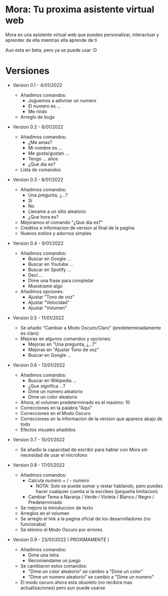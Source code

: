# Mora: Tu proxima asistente virtual web

Mora es una asistente virtual web que puedes personalizar, interactuar y aprender de ella mientras ella aprende de ti

Aun esta en beta, pero ya se puede usar :D


# Versiones

- Version 0.1 - 4/01/2022
  - Añadimos comandos:
    - Juguemos a adivinar un numero
    - El numero es ...
    - Me rindo
  - Arreglo de bugs

- Version 0.2 - 6/01/2022
  - Añadimos comandos:
    - ¿Me amas?
    - Mi nombre es ...
    - Me gusta/gustan ...
    - Tengo ... años
    - ¿Que dia es?
  - Lista de comandos

- Version 0.3 - 8/01/2022
  - Añadimos comandos:
    - Una pregunta, ¿...?
    - Si
    - No
    - Llevame a un sitio aleatorio
    - ¿Que hora es?
  - Mejoramos el comando "¿Que dia es?"
  - Creditos e informacion de version al final de la pagina
  - Nuevos estilos y adornos simples

- Version 0.4 - 9/01/2022
  - Añadimos comandos:
    - Buscar en Google ...
    - Buscar en Youtube ...
    - Buscar en Spotify ...
    - Deci ...
    - Dime una frase para completar
    - Muestrame algo
  - Añadimos opciones:
    - Ajustar "Tono de voz"
    - Ajustar "Velocidad"
    - Ajustar "Volumen"

- Version 0.5 - 11/01/2022
  - Se añadio "Cambiar a Modo Oscuro/Claro" (predeterminadamente es claro)
  - Mejoras en algunos comandos y opciones:
    - Mejoras en "Una pregunta, ¿...?"
    - Mejoras en "Ajustar Tono de voz"
    - Buscar en Google ...

- Version 0.6 - 13/01/2022
  - Añadimos comandos:
    - Buscar en Wikipedia ...
    - ¿Que significa ...?
    - Dime un numero aleatorio
    - Dime un color aleatorio
  - Ahora, el volumen predeterminado es el maximo: 10
  - Correcciones en la palabra "Aqui"
  - Correcciones en el Modo Oscuro
  - Correcciones en la informacion de la version que aparece abajo de todo
  - Efectos visuales añadidos

- Version 0.7 - 15/01/2022
  - Se añadio la capacidad de escribir para hablar con Mora sin necesidad de usar el microfono

- Version 0.8 - 17/01/2022
  - Añadimos comandos:
    - Calcula *numero* + / - *numero*
      - NOTA: Solo se puede sumar y restar hablando, pero puedes hacer cualquier cuenta si la escribes (pequeña limitacion)
    - Cambiar Tema a Naranja / Verde / Violeta / Blanco / Negro / Predeterminado
  - Se mejoro la introduccion de texto
  - Arreglos en el volumen
  - Se arreglo el link a la pagina oficial de los desarrolladores (no funcionaba)
  - Se elimino el Modo Oscuro por errores

- Version 0.9 - 23/01/2022 ( PROXIMAMENTE )
  - Añadimos comandos:
    - Dime una letra
    - Recomiendame un juego
  - Se cambiaron estos comandos:
    - "Dime un color aleatorio" se cambio a "Dime un color"
    - "Dime un numero aleatorio" se cambio a "Dime un numero"
  - El modo oscuro ahora esta obsoleto (no recibira mas actualizaciones) pero aun puede usarse
